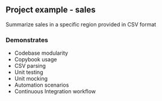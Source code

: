 ## Project example - sales
Summarize sales in a specific region provided in CSV format

### Demonstrates
- Codebase modularity
- Copybook usage
- CSV parsing
- Unit testing
- Unit mocking
- Automation scenarios
- Continuous Integration workflow
